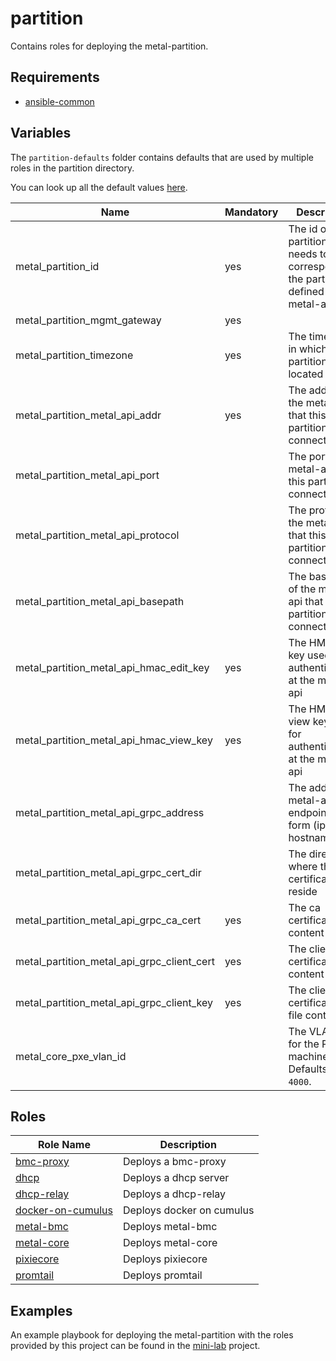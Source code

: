 # partition

Contains roles for deploying the metal-partition.

## Requirements

- [ansible-common](https://github.com/metal-stack/ansible-common)

## Variables

The `partition-defaults` folder contains defaults that are used by multiple roles in the partition directory.

You can look up all the default values [here](partition-defaults/main.yaml).

| Name                                       | Mandatory | Description                                                                                      |
| ------------------------------------------ | --------- | ------------------------------------------------------------------------------------------------ |
| metal_partition_id                         | yes       | The id of this partition. This needs to correspond to the partition id defined in the metal-api. |
| metal_partition_mgmt_gateway               | yes       |                                                                                                  |
| metal_partition_timezone                   | yes       | The timezone in which this partition is located                                                  |
| metal_partition_metal_api_addr             | yes       | The address of the metal-api that this partition connects to                                     |
| metal_partition_metal_api_port             |           | The port of the metal-api that this partition connects to                                        |
| metal_partition_metal_api_protocol         |           | The protocol of the metal-api that this partition connects to                                    |
| metal_partition_metal_api_basepath         |           | The basepath of the metal-api that this partition connects to                                    |
| metal_partition_metal_api_hmac_edit_key    | yes       | The HMAC edit key used for authenticating at the metal-api                                       |
| metal_partition_metal_api_hmac_view_key    | yes       | The HMAC view key used for authenticating at the metal-api                                       |
| metal_partition_metal_api_grpc_address     |           | The address of metal-api grpc endpoint in the form (ip or hostname:port)                         |
| metal_partition_metal_api_grpc_cert_dir    |           | The directory where the grpc certificates reside                                                 |
| metal_partition_metal_api_grpc_ca_cert     | yes       | The ca certificate file content                                                                  |
| metal_partition_metal_api_grpc_client_cert | yes       | The client certificate file content                                                              |
| metal_partition_metal_api_grpc_client_key  | yes       | The client certificate key file content                                                          |
| metal_core_pxe_vlan_id                     |           | The VLAN ID for the PXE machines. Defaults to `4000`.                                            |

## Roles

| Role Name                                    | Description                                 |
| -------------------------------------------- | ------------------------------------------- |
| [bmc-proxy](roles/bmc-proxy)                 | Deploys a bmc-proxy                         |
| [dhcp](roles/dhcp)                           | Deploys a dhcp server                       |
| [dhcp-relay](roles/dhcp-relay)               | Deploys a dhcp-relay                        |
| [docker-on-cumulus](roles/docker-on-cumulus) | Deploys docker on cumulus                   |
| [metal-bmc](roles/metal-bmc)                 | Deploys metal-bmc                           |
| [metal-core](roles/metal-core)               | Deploys metal-core                          |
| [pixiecore](roles/pixiecore)                 | Deploys pixiecore                           |
| [promtail](roles/promtail)                   | Deploys promtail                            |

## Examples

An example playbook for deploying the metal-partition with the roles provided by this project can be found in the [mini-lab](https://github.com/metal-stack/mini-lab) project.
